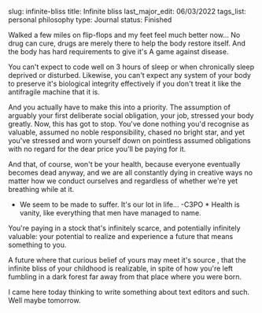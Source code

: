 slug: infinite-bliss
title: Infinite bliss
last_major_edit: 06/03/2022
tags_list: personal
           philosophy
type: Journal
status: Finished

Walked a few miles on flip-flops and my feet feel much better now... No drug can cure, drugs are merely there to help the body restore itself. And the body has hard requirements to give it's A game against disease. 

You can't expect to code well on 3 hours of sleep or when chronically sleep deprived or disturbed. Likewise, you can't expect any system of your body to preserve it's biological integrity effectively if you don't treat it like the antifragile machine that it is.

And you actually have to make this into a priority. The assumption of arguably your first deliberate social obligation, your job, stressed your body greatly. Now, this has got to stop. You've done nothing you'd recognise as valuable, assumed no noble responsibility, chased no bright star, and yet you've stressed and worn yourself down on pointless assumed obligations with no regard for the dear price you'll be paying for it.

And that, of course, won't be your health, because everyone eventually becomes dead anyway, and we are all constantly dying in creative ways no matter how we conduct ourselves and regardless of whether we're yet breathing while at it.
* We seem to be made to suffer. It's our lot in life...     -C3PO *
Health is vanity, like everything that men have managed to name.

You're paying in a stock that's infinitely scarce, and potentially infinitely valuable: your potential to realize and experience a future that means something to you. 

A future where that curious belief of yours may meet it's source
, that the infinite bliss of your childhood is realizable, in spite of how you're left fumbling in a dark forest far away from that place where you were born.

I came here today thinking to write something about text editors and such. Well maybe tomorrow.
